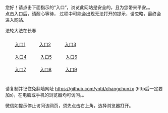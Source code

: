 您好！请点击下面指示的“入口”，浏览此网站是安全的，且为您带来平安。。 <br/>
点击入口后，请耐心等待， 过程中可能会出现无法打开的提示，请忽略，最终会进入网站. </br>

法轮大法在长春<br/>
<div style="padding:10px"><a style="margin:20px" target="_blank" href="https://d268qxj4mx597r.cloudfront.net/2Qpsp?pihnmhsm" id="ccLink1" rel="nofollow">入口1</a> <a target="_blank" style="margin:20px" href="https://d1nlpjnm8eyors.cloudfront.net/2Qpsp?asbyqayz" id="ccLink2" rel="nofollow">入口2</a> <a style="margin:20px" target="_blank" href="https://d3l79mk011qzcg.cloudfront.net/2Qpsp?tkkdfuf" id="ccLink3" rel="nofollow">入口3</a></div>

<div style="padding:10px" ><a style="margin:20px" target="_blank" href="https://d268qxj4mx597r.cloudfront.net/2Qpsp?pihnmhsm" id="ccLink4" rel="nofollow">入口4</a> <a style="margin:20px" href="https://d1nlpjnm8eyors.cloudfront.net/2Qpsp?asbyqayz" target="_blank" id="ccLink5" rel="nofollow">入口5</a> <a style="margin:20px" href="https://d3l79mk011qzcg.cloudfront.net/2Qpsp?tkkdfuf" target="_blank" id="ccLink6" rel="nofollow">入口6</a></div>

<div style="padding:10px"><a style="margin:20px" target="_blank" href="https://d268qxj4mx597r.cloudfront.net/2Qpsp?pihnmhsm" id="ccLink7" rel="nofollow">入口7</a> <a style="margin:20px" href="https://d1nlpjnm8eyors.cloudfront.net/2Qpsp?asbyqayz" target="_blank" id="ccLink8" rel="nofollow">入口8</a> <a style="margin:20px" target="_blank" href="https://d3l79mk011qzcg.cloudfront.net/2Qpsp?tkkdfuf" id="ccLink9" rel="nofollow">入口9</a></div>

<br/>



请复制并记住免翻墙网址 https://github.com/yntd/changchunzx (http后一定要加s)，在电脑或手机的浏览器均可访问。。<br/>

微信如提示停止访问该网页，须先点击右上角，选择浏览器打开。
